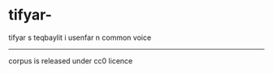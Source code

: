 # tifyar-
tifyar s teqbaylit i usenfar n common voice
________
corpus is released under cc0 licence
